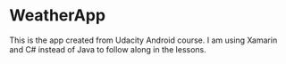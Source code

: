 # WeatherApp
This is the app created from Udacity Android course. I am using Xamarin and C# instead of Java to follow along in the lessons.
